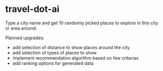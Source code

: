 # travel-dot-ai

Type a city name and get 10 randomly picked places to explore in this city or area around.

Planned upgrades:
- add selection of distance to show places around the city
- add selection of types of places to show
- implement recommendation algorithm based on few criterias
- add ranking options for generated data
